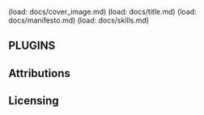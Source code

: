 <!-- Who's on First,
     What's on Second, 
    cause I-don't-know's on Third. 
-->

(load: docs/cover_image.md)
(load: docs/title.md)
(load: docs/manifesto.md)
(load: docs/skills.md)

## PLUGINS 

## Attributions 

## Licensing 
